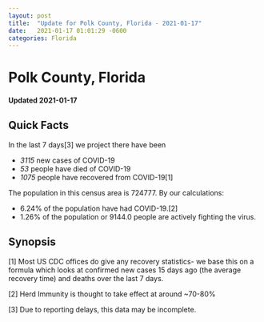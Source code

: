 ```yaml
---
layout: post
title:  "Update for Polk County, Florida - 2021-01-17"
date:   2021-01-17 01:01:29 -0600
categories: Florida
---
```


# Polk County, Florida
#### Updated 2021-01-17

## Quick Facts

In the last 7 days[3] we project there have been
- *3115* new cases of COVID-19
- *53* people have died of COVID-19
- *1075* people have recovered from COVID-19[1]

The population in this census area is 724777. By our calculations:
- 6.24% of the population have had COVID-19.[2]
- 1.26% of the population or 9144.0 people are actively fighting the virus.

## Synopsis




[1] Most US CDC offices do give any recovery statistics- we base this on a formula which looks at confirmed new cases
15 days ago (the average recovery time) and deaths over the last 7 days.

[2] Herd Immunity is thought to take effect at around ~70-80%

[3] Due to reporting delays, this data may be incomplete.
 
    